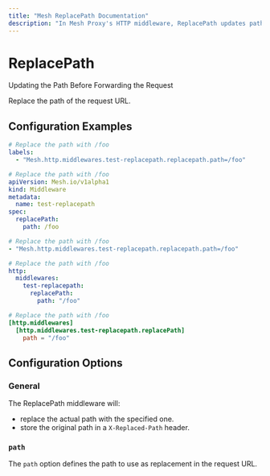 ```yaml
---
title: "Mesh ReplacePath Documentation"
description: "In Mesh Proxy's HTTP middleware, ReplacePath updates paths before forwarding requests. Read the technical documentation."
---
```


# ReplacePath

Updating the Path Before Forwarding the Request


<!--
TODO: add schema
-->

Replace the path of the request URL.

## Configuration Examples

```yaml tab="Docker & Swarm"
# Replace the path with /foo
labels:
  - "Mesh.http.middlewares.test-replacepath.replacepath.path=/foo"
```

```yaml tab="Kubernetes"
# Replace the path with /foo
apiVersion: Mesh.io/v1alpha1
kind: Middleware
metadata:
  name: test-replacepath
spec:
  replacePath:
    path: /foo
```

```yaml tab="Consul Catalog"
# Replace the path with /foo
- "Mesh.http.middlewares.test-replacepath.replacepath.path=/foo"
```

```yaml tab="File (YAML)"
# Replace the path with /foo
http:
  middlewares:
    test-replacepath:
      replacePath:
        path: "/foo"
```

```toml tab="File (TOML)"
# Replace the path with /foo
[http.middlewares]
  [http.middlewares.test-replacepath.replacePath]
    path = "/foo"
```

## Configuration Options

### General

The ReplacePath middleware will:

- replace the actual path with the specified one.
- store the original path in a `X-Replaced-Path` header.

### `path`

The `path` option defines the path to use as replacement in the request URL.
